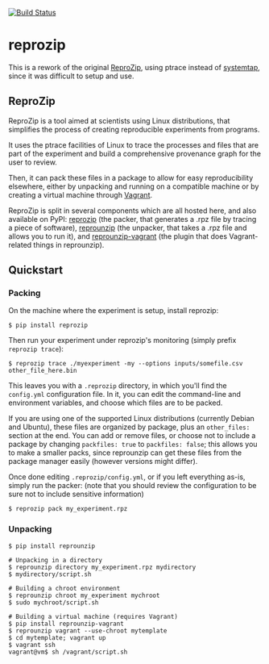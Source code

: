 [![Build Status](https://travis-ci.org/ViDA-NYU/reprozip.svg?branch=master)](https://travis-ci.org/ViDA-NYU/reprozip)

reprozip
========

This is a rework of the original [ReproZip][fc], using ptrace instead of
[systemtap][stap], since it was difficult to setup and use.

ReproZip
--------

ReproZip is a tool aimed at scientists using Linux distributions, that
simplifies the process of creating reproducible experiments from programs.

It uses the ptrace facilities of Linux to trace the processes and files that
are part of the experiment and build a comprehensive provenance graph for the
user to review.

Then, it can pack these files in a package to allow for easy reproducibility
elsewhere, either by unpacking and running on a compatible machine or by
creating a virtual machine through [Vagrant][vagrant].

ReproZip is split in several components which are all hosted here, and also available on PyPI: [reprozip](https://pypi.python.org/pypi/reprozip) (the packer, that generates a .rpz file by tracing a piece of software), [reprounzip](https://pypi.python.org/pypi/reprounzip) (the unpacker, that takes a .rpz file and allows you to run it), and [reprounzip-vagrant](https://pypi.python.org/pypi/reprounzip-vagrant) (the plugin that does Vagrant-related things in reprounzip).

Quickstart
----------

### Packing

On the machine where the experiment is setup, install reprozip:

    $ pip install reprozip

Then run your experiment under reprozip's monitoring (simply prefix `reprozip trace`):

    $ reprozip trace ./myexperiment -my --options inputs/somefile.csv other_file_here.bin

This leaves you with a `.reprozip` directory, in which you'll find the `config.yml` configuration file. In it, you can edit the command-line and environment variables, and choose which files are to be packed.

If you are using one of the supported Linux distributions (currently Debian and Ubuntu), these files are organized by package, plus an `other_files:` section at the end. You can add or remove files, or choose not to include a package by changing `packfiles: true` to `packfiles: false`; this allows you to make a smaller packs, since reprounzip can get these files from the package manager easily (however versions might differ).

Once done editing `.reprozip/config.yml`, or if you left everything as-is, simply run the packer: (note that you should review the configuration to be sure not to include sensitive information)

    $ reprozip pack my_experiment.rpz

### Unpacking

    $ pip install reprounzip

    # Unpacking in a directory
    $ reprounzip directory my_experiment.rpz mydirectory
    $ mydirectory/script.sh

    # Building a chroot environment
    $ reprounzip chroot my_experiment mychroot
    $ sudo mychroot/script.sh

    # Building a virtual machine (requires Vagrant)
    $ pip install reprounzip-vagrant
    $ reprounzip vagrant --use-chroot mytemplate
    $ cd mytemplate; vagrant up
    $ vagrant ssh
    vagrant@vm$ sh /vagrant/script.sh

[fc]: https://github.com/fchirigati/reprozip
[stap]: https://sourceware.org/systemtap/
[vagrant]: http://www.vagrantup.com/
